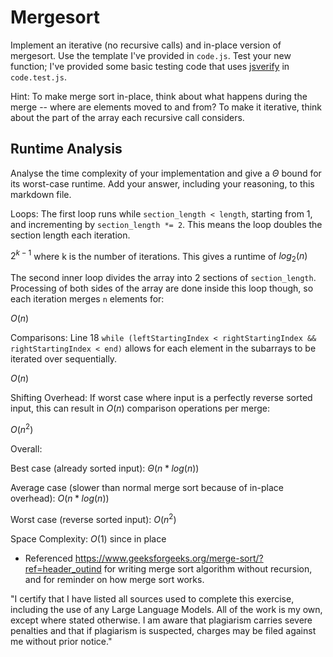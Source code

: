 # Mergesort

Implement an iterative (no recursive calls) and in-place version of mergesort.
Use the template I've provided in `code.js`. Test your new function; I've
provided some basic testing code that uses
[jsverify](https://jsverify.github.io/) in `code.test.js`.

Hint: To make merge sort in-place, think about what happens during the merge --
where are elements moved to and from? To make it iterative, think about the
part of the array each recursive call considers.

## Runtime Analysis

Analyse the time complexity of your implementation and give a $\Theta$ bound for
its worst-case runtime. Add your answer, including your reasoning, to this
markdown file.

Loops: The first loop runs while `section_length < length`, starting from 1, and incrementing by `section_length *= 2`. This means the loop doubles the section length each iteration.

$2^{k - 1}$ where k is the number of iterations. This gives a runtime of $log_2(n)$

The second inner loop divides the array into 2 sections of `section_length`. Processing of both sides of the array are done inside this loop though, so each iteration merges `n` elements for:

$O(n)$

Comparisons: Line 18 `while (leftStartingIndex < rightStartingIndex && rightStartingIndex < end)` allows for each element in the subarrays to be iterated over sequentially.

$O(n)$

Shifting Overhead: If worst case where input is a perfectly reverse sorted input, this can result in $O(n)$ comparison operations per merge:

$O(n^2)$


Overall:

Best case (already sorted input): $\Theta(n*log(n))$

Average case (slower than normal merge sort because of in-place overhead): $O(n*log (n))$

Worst case (reverse sorted input): $O(n^2)$

Space Complexity: $O(1)$ since in place

- Referenced https://www.geeksforgeeks.org/merge-sort/?ref=header_outind for writing merge sort algorithm without recursion, and for reminder on how merge sort works.

"I certify that I have listed all sources used to complete this exercise, including the use of any Large Language Models. All of the work is my own, except where stated otherwise. I am aware that plagiarism carries severe penalties and that if plagiarism is suspected, charges may be filed against me without prior notice."

